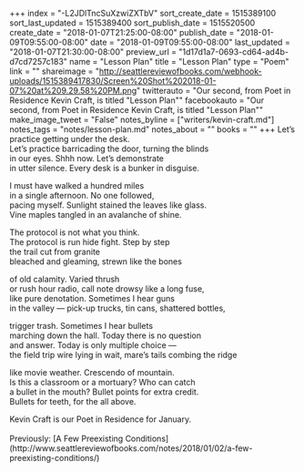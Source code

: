 +++
index = "-L2JDlTncSuXzwiZXTbV"
sort_create_date = 1515389100
sort_last_updated = 1515389400
sort_publish_date = 1515520500
create_date = "2018-01-07T21:25:00-08:00"
publish_date = "2018-01-09T09:55:00-08:00"
date = "2018-01-09T09:55:00-08:00"
last_updated = "2018-01-07T21:30:00-08:00"
preview_url = "1d17d1a7-0693-cd64-ad4b-d7cd7257c183"
name = "Lesson Plan"
title = "Lesson Plan"
type = "Poem"
link = ""
shareimage = "http://seattlereviewofbooks.com/webhook-uploads/1515389417830/Screen%20Shot%202018-01-07%20at%209.29.58%20PM.png"
twitterauto = "Our second, from Poet in Residence Kevin Craft, is titled \"Lesson Plan\""
facebookauto = "Our second, from Poet in Residence Kevin Craft, is titled \"Lesson Plan\""
make_image_tweet = "False"
notes_byline = ["writers/kevin-craft.md"]
notes_tags = "notes/lesson-plan.md"
notes_about = ""
books = ""
+++
Let’s practice getting under the desk.<br>
Let’s practice barricading the door, turning the blinds<br>
in our eyes. Shhh now. Let’s demonstrate<br>
in utter silence. Every desk is a bunker in disguise.

I must have walked a hundred miles<br>
in a single afternoon. No one followed,<br>
pacing myself. Sunlight stained the leaves like glass.<br>
Vine maples tangled in an avalanche of shine.

The protocol is not what you think.<br>
The protocol is run hide fight. Step by step<br>
the trail cut from granite<br>
bleached and gleaming, strewn like the bones

of old calamity. Varied thrush<br>
or rush hour radio, call note drowsy like a long fuse,<br>
like pure denotation. Sometimes I hear guns<br>
in the valley &mdash; pick-up trucks, tin cans, shattered bottles,

trigger trash. Sometimes I hear bullets<br>
marching down the hall. Today there is no question<br>
and answer. Today is only multiple choice &mdash;<br>
the field trip wire lying in wait, mare’s tails combing the ridge

like movie weather. Crescendo of mountain.<br>
Is this a classroom or a mortuary? Who can catch<br>
a bullet in the mouth? Bullet points for extra credit.<br>
Bullets for teeth, for the all above.

<p class="poem-footer">Kevin Craft is our Poet in Residence for January.<br><br>Previously: [A Few Preexisting Conditions](http://www.seattlereviewofbooks.com/notes/2018/01/02/a-few-preexisting-conditions/)</p>